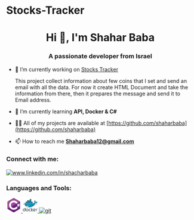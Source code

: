 # Stocks-Tracker

<h1 align="center">Hi 👋, I'm Shahar Baba</h1>
<h3 align="center">A passionate developer from Israel</h3>

- 🔭 I’m currently working on [Stocks Tracker](https://github.com/shaharbaba/Stocks-Tracker)
    <p>This project collect information about few coins that I set and send an email with all the data. 
       For now it create HTML Document and take the information from there, then it prepares the message and send it to Email address. </p>

- 🌱 I’m currently learning **API, Docker & C#**

- 👨‍💻 All of my projects are available at [https://github.com/shaharbaba](https://github.com/shaharbaba)

- 📫 How to reach me **Shaharbaba12@gmail.com**

<h3 align="left">Connect with me:</h3>
<p align="left">
<a href="https://linkedin.com/in/www.linkedin.com/in/shacharbaba" target="blank"><img align="center" src="https://raw.githubusercontent.com/rahuldkjain/github-profile-readme-generator/master/src/images/icons/Social/linked-in-alt.svg" alt="www.linkedin.com/in/shacharbaba" height="30" width="40" /></a>
</p>

<h3 align="left">Languages and Tools:</h3>
<p align="left"> <a href="https://www.w3schools.com/cs/" target="_blank" rel="noreferrer"> <img src="https://raw.githubusercontent.com/devicons/devicon/master/icons/csharp/csharp-original.svg" alt="csharp" width="40" height="40"/> </a> <a href="https://www.docker.com/" target="_blank" rel="noreferrer"> <img src="https://raw.githubusercontent.com/devicons/devicon/master/icons/docker/docker-original-wordmark.svg" alt="docker" width="40" height="40"/> </a> <a href="https://git-scm.com/" target="_blank" rel="noreferrer"> <img src="https://www.vectorlogo.zone/logos/git-scm/git-scm-icon.svg" alt="git" width="40" height="40"/> </a> </p>
